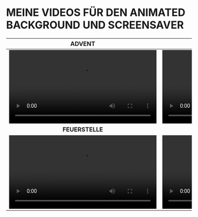 # MEINE VIDEOS FÜR DEN ANIMATED BACKGROUND UND SCREENSAVER


| **ADVENT** | **BERGSEE** |
| :---: | :---: |
| <video src="/../main/06_A_BACKGROUND/Bildschirmschoner_Hintergrund/Advent.mp4" width="400"> | <video src="/../main/06_A_BACKGROUND/Bildschirmschoner_Hintergrund/Bergsee.mp4" width="400"> |
| **FEUERSTELLE** | **FEUERWERK** |
| <video src="/../main/06_A_BACKGROUND/Bildschirmschoner_Hintergrund/Feuerstelle.mp4" width="400"> | <video src="/../main/06_A_BACKGROUND/Bildschirmschoner_Hintergrund/Feuerwerk.mp4" width="400"> |

